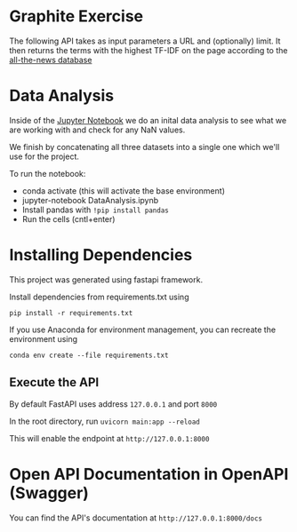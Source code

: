 # Graphite Exercise

The following API takes as input parameters a URL and (optionally) limit. It then returns the terms with the highest TF-IDF on
the page according to the [all-the-news database](https://www.kaggle.com/snapcrack/all-the-news)

# Data Analysis

Inside of the [Jupyter Notebook](./DataAnalysis.ipynb) we do an inital data analysis to see what we are working with and check for any NaN values.

We finish by concatenating all three datasets into a single one which we'll use for the project.

To run the notebook:

- conda activate (this will activate the base environment)
- jupyter-notebook DataAnalysis.ipynb
- Install pandas with `!pip install pandas`
- Run the cells (cntl+enter)

# Installing Dependencies

This project was generated using fastapi framework.

Install dependencies from requirements.txt using

`pip install -r requirements.txt`

If you use Anaconda for environment management, you can recreate the environment using

`conda env create --file requirements.txt`

## Execute the API

By default FastAPI uses address `127.0.0.1` and port `8000`

In the root directory, run `uvicorn main:app --reload`

This will enable the endpoint at `http://127.0.0.1:8000`

# Open API Documentation in OpenAPI (Swagger)

You can find the API's documentation at `http://127.0.0.1:8000/docs`
